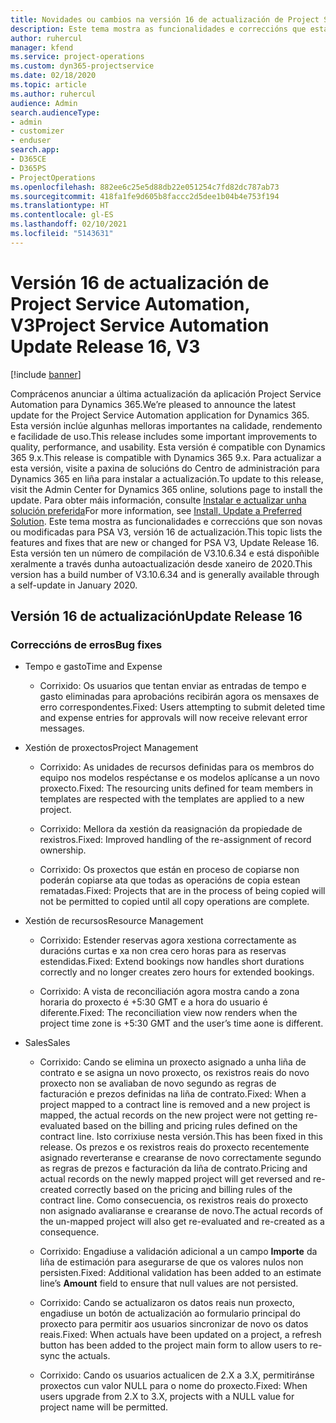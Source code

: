 ```yaml
---
title: Novidades ou cambios na versión 16 de actualización de Project Service Automation, V3
description: Este tema mostra as funcionalidades e correccións que están dispoñibles la versión 16 de actualización de Project Service Automation, V3.
author: ruhercul
manager: kfend
ms.service: project-operations
ms.custom: dyn365-projectservice
ms.date: 02/18/2020
ms.topic: article
ms.author: ruhercul
audience: Admin
search.audienceType:
- admin
- customizer
- enduser
search.app:
- D365CE
- D365PS
- ProjectOperations
ms.openlocfilehash: 882ee6c25e5d88db22e051254c7fd82dc787ab73
ms.sourcegitcommit: 418fa1fe9d605b8faccc2d5dee1b04b4e753f194
ms.translationtype: HT
ms.contentlocale: gl-ES
ms.lasthandoff: 02/10/2021
ms.locfileid: "5143631"
---
```

# <a name="project-service-automation-update-release-16-v3"></a><span data-ttu-id="3477d-103">Versión 16 de actualización de Project Service Automation, V3</span><span class="sxs-lookup"><span data-stu-id="3477d-103">Project Service Automation Update Release 16, V3</span></span>

[!include [banner](../includes/psa-now-project-operations.md)]

<span data-ttu-id="3477d-104">Comprácenos anunciar a última actualización da aplicación Project Service Automation para Dynamics 365.</span><span class="sxs-lookup"><span data-stu-id="3477d-104">We’re pleased to announce the latest update for the Project Service Automation application for Dynamics 365.</span></span> <span data-ttu-id="3477d-105">Esta versión inclúe algunhas melloras importantes na calidade, rendemento e facilidade de uso.</span><span class="sxs-lookup"><span data-stu-id="3477d-105">This release includes some important improvements to quality, performance, and usability.</span></span>  <span data-ttu-id="3477d-106">Esta versión é compatible con Dynamics 365 9.x.</span><span class="sxs-lookup"><span data-stu-id="3477d-106">This release is compatible with Dynamics 365 9.x.</span></span> <span data-ttu-id="3477d-107">Para actualizar a esta versión, visite a paxina de solucións do Centro de administración para Dynamics 365 en liña para instalar a actualización.</span><span class="sxs-lookup"><span data-stu-id="3477d-107">To update to this release, visit the Admin Center for Dynamics 365 online, solutions page to install the update.</span></span> <span data-ttu-id="3477d-108">Para obter máis información, consulte [Instalar e actualizar unha solución preferida](https://docs.microsoft.com/dynamics365/project-service/upgrade-psa-home-page)</span><span class="sxs-lookup"><span data-stu-id="3477d-108">For more information, see [Install, Update a Preferred Solution](https://docs.microsoft.com/dynamics365/project-service/upgrade-psa-home-page).</span></span>
<span data-ttu-id="3477d-109">Este tema mostra as funcionalidades e correccións que son novas ou modificadas para PSA V3, versión 16 de actualización.</span><span class="sxs-lookup"><span data-stu-id="3477d-109">This topic lists the features and fixes that are new or changed for PSA V3, Update Release 16.</span></span> <span data-ttu-id="3477d-110">Esta versión ten un número de compilación de V3.10.6.34 e está dispoñible xeralmente a través dunha autoactualización desde xaneiro de 2020.</span><span class="sxs-lookup"><span data-stu-id="3477d-110">This version has a build number of V3.10.6.34 and is generally available through a self-update in January 2020.</span></span>


## <a name="update-release-16"></a><span data-ttu-id="3477d-111">Versión 16 de actualización</span><span class="sxs-lookup"><span data-stu-id="3477d-111">Update Release 16</span></span>

### <a name="bug-fixes"></a><span data-ttu-id="3477d-112">Correccións de erros</span><span class="sxs-lookup"><span data-stu-id="3477d-112">Bug fixes</span></span>

-   <span data-ttu-id="3477d-113">Tempo e gasto</span><span class="sxs-lookup"><span data-stu-id="3477d-113">Time and Expense</span></span>

    -   <span data-ttu-id="3477d-114">Corrixido: Os usuarios que tentan enviar as entradas de tempo e gasto eliminadas para aprobacións recibirán agora os mensaxes de erro correspondentes.</span><span class="sxs-lookup"><span data-stu-id="3477d-114">Fixed: Users attempting to submit deleted time and expense entries for approvals will now receive relevant error messages.</span></span>

-   <span data-ttu-id="3477d-115">Xestión de proxectos</span><span class="sxs-lookup"><span data-stu-id="3477d-115">Project Management</span></span>

    -   <span data-ttu-id="3477d-116">Corrixido: As unidades de recursos definidas para os membros do equipo nos modelos respéctanse e os modelos aplícanse a un novo proxecto.</span><span class="sxs-lookup"><span data-stu-id="3477d-116">Fixed: The resourcing units defined for team members in templates are respected with the templates are applied to a new project.</span></span>

    -   <span data-ttu-id="3477d-117">Corrixido: Mellora da xestión da reasignación da propiedade de rexistros.</span><span class="sxs-lookup"><span data-stu-id="3477d-117">Fixed: Improved handling of the re-assignment of record ownership.</span></span>

    -   <span data-ttu-id="3477d-118">Corrixido: Os proxectos que están en proceso de copiarse non poderán copiarse ata que todas as operacións de copia estean rematadas.</span><span class="sxs-lookup"><span data-stu-id="3477d-118">Fixed: Projects that are in the process of being copied will not be permitted to copied until all copy operations are complete.</span></span>

-   <span data-ttu-id="3477d-119">Xestión de recursos</span><span class="sxs-lookup"><span data-stu-id="3477d-119">Resource Management</span></span>

    -   <span data-ttu-id="3477d-120">Corrixido: Estender reservas agora xestiona correctamente as duracións curtas e xa non crea cero horas para as reservas estendidas.</span><span class="sxs-lookup"><span data-stu-id="3477d-120">Fixed: Extend bookings now handles short durations correctly and no longer creates zero hours for extended bookings.</span></span>

    -   <span data-ttu-id="3477d-121">Corrixido: A vista de reconciliación agora mostra cando a zona horaria do proxecto é +5:30 GMT e a hora do usuario é diferente.</span><span class="sxs-lookup"><span data-stu-id="3477d-121">Fixed: The reconciliation view now renders when the project time zone is +5:30 GMT and the user’s time aone is different.</span></span>

-   <span data-ttu-id="3477d-122">Sales</span><span class="sxs-lookup"><span data-stu-id="3477d-122">Sales</span></span>

    -   <span data-ttu-id="3477d-123">Corrixido: Cando se elimina un proxecto asignado a unha liña de contrato e se asigna un novo proxecto, os rexistros reais do novo proxecto non se avaliaban de novo segundo as regras de facturación e prezos definidas na liña de contrato.</span><span class="sxs-lookup"><span data-stu-id="3477d-123">Fixed: When a project mapped to a contract line is removed and a new project is mapped, the actual records on the new project were not getting re-evaluated based on the billing and pricing rules defined on the contract line.</span></span> <span data-ttu-id="3477d-124">Isto corrixiuse nesta versión.</span><span class="sxs-lookup"><span data-stu-id="3477d-124">This has been fixed in this release.</span></span> <span data-ttu-id="3477d-125">Os prezos e os rexistros reais do proxecto recentemente asignado reverteranse e crearanse de novo correctamente segundo as regras de prezos e facturación da liña de contrato.</span><span class="sxs-lookup"><span data-stu-id="3477d-125">Pricing and actual records on the newly mapped project will get reversed and re-created correctly based on the pricing and billing rules of the contract line.</span></span> <span data-ttu-id="3477d-126">Como consecuencia, os rexistros reais do proxecto non asignado avaliaranse e crearanse de novo.</span><span class="sxs-lookup"><span data-stu-id="3477d-126">The actual records of the un-mapped project will also get re-evaluated and re-created as a consequence.</span></span>

    -   <span data-ttu-id="3477d-127">Corrixido: Engadiuse a validación adicional a un campo **Importe** da liña de estimación para asegurarse de que os valores nulos non persisten.</span><span class="sxs-lookup"><span data-stu-id="3477d-127">Fixed: Additional validation has been added to an estimate line’s **Amount** field to ensure that null values are not persisted.</span></span>

    -   <span data-ttu-id="3477d-128">Corrixido: Cando se actualizaron os datos reais nun proxecto, engadiuse un botón de actualización ao formulario principal do proxecto para permitir aos usuarios sincronizar de novo os datos reais.</span><span class="sxs-lookup"><span data-stu-id="3477d-128">Fixed: When actuals have been updated on a project, a refresh button has been added to the project main form to allow users to re-sync the actuals.</span></span>

    -   <span data-ttu-id="3477d-129">Corrixido: Cando os usuarios actualicen de 2.X a 3.X, permitiránse proxectos cun valor NULL para o nome do proxecto.</span><span class="sxs-lookup"><span data-stu-id="3477d-129">Fixed: When users upgrade from 2.X to 3.X, projects with a NULL value for project name will be permitted.</span></span>

